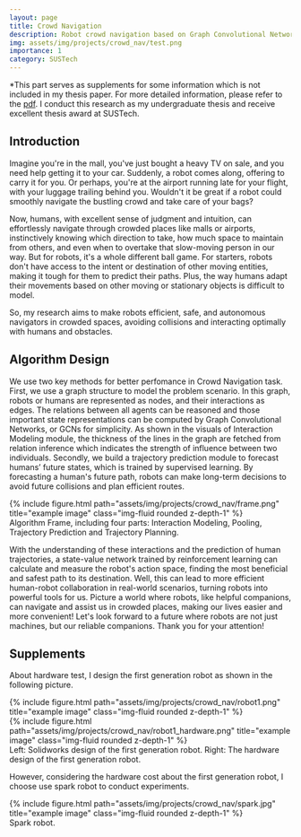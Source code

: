 ```yaml
---
layout: page
title: Crowd Navigation
description: Robot crowd navigation based on Graph Convolutional Networks (GCNs) and Deep Reinfocement Learning.
img: assets/img/projects/crowd_nav/test.png
importance: 1
category: SUSTech
---
```


*This part serves as supplements for some information which is not included in my thesis paper. For more detailed information, please refer to the [pdf](assets/pdf/thesis.pdf). I conduct this research as my undergraduate thesis and receive excellent thesis award at SUSTech.

## Introduction
Imagine you're in the mall, you've just bought a heavy TV on sale, and you need help getting it to your car. Suddenly, a robot comes along, offering to carry it for you. Or perhaps, you're at the airport running late for your flight, with your luggage trailing behind you. Wouldn't it be great if a robot could smoothly navigate the bustling crowd and take care of your bags?

Now, humans, with excellent sense of judgment and intuition, can effortlessly navigate through crowded places like malls or airports, instinctively knowing which direction to take, how much space to maintain from others, and even when to overtake that slow-moving person in our way.
But for robots, it's a whole different ball game. For starters, robots don't have access to the intent or destination of other moving entities, making it tough for them to predict their paths. Plus, the way humans adapt their movements based on other moving or stationary objects is difficult to model.

So, my research aims to make robots efficient, safe, and autonomous navigators in crowded spaces, avoiding collisions and interacting optimally with humans and obstacles.


## Algorithm Design 
We use two key methods for better perfomance in Crowd Navigation task. First, we use a graph structure to model the problem scenario. In this graph, robots or humans are represented as nodes, and their interactions as edges. The relations between all agents can be reasoned and those important state representations can be computed by  Graph Convolutional Networks, or GCNs for simplicity. As shown in the visuals of Interaction Modeling module, the thickness of the lines in the graph are fetched from relation inference which indicates the strength of influence between two individuals.
Secondly, we build a trajectory prediction module to forecast humans’ future states, which is trained by supervised learning. By forecasting a human's future path, robots can make long-term decisions to avoid future collisions and plan efficient routes.

<div class="row">
    <div class="col-sm mt-3 mt-md-0">
        {% include figure.html path="assets/img/projects/crowd_nav/frame.png" title="example image" class="img-fluid rounded z-depth-1" %}
    </div>
</div>
<div class="caption">
    Algorithm Frame, including four parts: Interaction Modeling, Pooling, Trajectory Prediction and Trajectory Planning.
</div>

With the understanding of these interactions and the prediction of human trajectories, a state-value network trained by reinforcement learning can calculate and measure the robot's action space, finding the most beneficial and safest path to its destination. 
Well, this can lead to more efficient human-robot collaboration in real-world scenarios, turning robots into powerful tools for us. Picture a world where robots, like helpful companions, can navigate and assist us in crowded places, making our lives easier and more convenient! Let's look forward to a future where robots are not just machines, but our reliable companions. Thank you for your attention!

## Supplements

About hardware test, I design the first generation robot as shown in the following picture.
<div class="row justify-content-sm-center">
    <div class="col-sm-4 mt-3 mt-md-0">
        {% include figure.html path="assets/img/projects/crowd_nav/robot1.png" title="example image" class="img-fluid rounded z-depth-1" %}
    </div>
    <div class="col-sm-8 mt-3 mt-md-0">
        {% include figure.html path="assets/img/projects/crowd_nav/robot1_hardware.png" title="example image" class="img-fluid rounded z-depth-1" %}
    </div>
</div>
<div class="caption">
    Left: Solidworks design of the first generation robot. Right: The hardware design of the first generation robot.
</div>

However, considering the hardware cost about the first generation robot, I choose use spark robot to conduct experiments. 
<div class="row">
    <div class="col-sm-4 mt-3 mt-md-0">
        {% include figure.html path="assets/img/projects/crowd_nav/spark.jpg" title="example image" class="img-fluid rounded z-depth-1" %}
    </div>
</div>
<div class="caption">
    Spark robot.
</div>